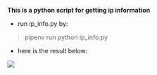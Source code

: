 __This is a python script for getting ip information__

- run ip_info.py by: 
>pipenv run python ip_info.py 


- here is the result below:

![](https://ws3.sinaimg.cn/large/006tNbRwgy1fw3cqiqctqj30mo060wed.jpg)
